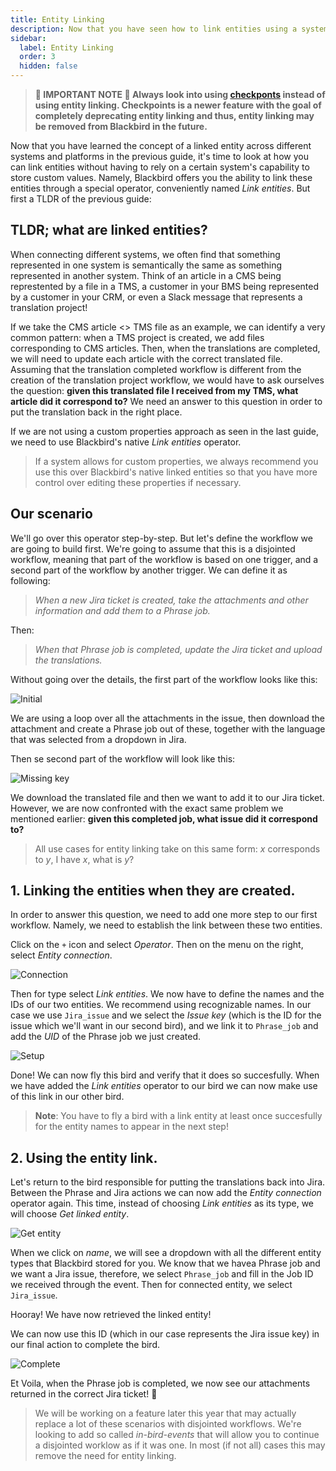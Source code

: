 ```yaml
---
title: Entity Linking
description: Now that you have seen how to link entities using a system's capabilities, let's see how we can build workflows that span multiple birds using entity linking.
sidebar:
  label: Entity Linking
  order: 3
  hidden: false
---
```


> **🚨 IMPORTANT NOTE 🚨 Always look into using [checkponts](/concepts/checkpoints/) instead of using entity linking. Checkpoints is a newer feature with the goal of completely deprecating entity linking and thus, entity linking may be removed from Blackbird in the future.** 

Now that you have learned the concept of a linked entity across different systems and platforms in the previous guide, it's time to look at how you can link entities without having to rely on a certain system's capability to store custom values. Namely, Blackbird offers you the ability to link these entities through a special operator, conveniently named _Link entities_. But first a TLDR of the previous guide:

## TLDR; what are linked entities?

When connecting different systems, we often find that something represented in one system is semantically the same as something represented in another system. Think of an article in a CMS being represtented by a file in a TMS, a customer in your BMS being represented by a customer in your CRM, or even a Slack message that represents a translation project!

If we take the CMS article <> TMS file as an example, we can identify a very common pattern: when a TMS project is created, we add files corresponding to CMS articles. Then, when the translations are completed, we will need to update each article with the correct translated file. Assuming that the translation completed workflow is different from the creation of the translation project workflow, we would have to ask ourselves the question: **given this translated file I received from my TMS, what article did it correspond to?** We need an answer to this question in order to put the translation back in the right place.

If we are not using a custom properties approach as seen in the last guide, we need to use Blackbird's native _Link entities_ operator.

> If a system allows for custom properties, we always recommend you use this over Blackbird's native linked entities so that you have more control over editing these properties if necessary.

## Our scenario

We'll go over this operator step-by-step. But let's define the workflow we are going to build first. We're going to assume that this is a disjointed workflow, meaning that part of the workflow is based on one trigger, and a second part of the workflow by another trigger. We can define it as following:

> _When a new Jira ticket is created, take the attachments and other information and add them to a Phrase job._

Then:

> _When that Phrase job is completed, update the Jira ticket and upload the translations._

Without going over the details, the first part of the workflow looks like this:

![Initial](~/assets/guides/linking/initial.png)

We are using a loop over all the attachments in the issue, then download the attachment and create a Phrase job out of these, together with the language that was selected from a dropdown in Jira.

Then se second part of the workflow will look like this:

![Missing key](~/assets/guides/linking/missing-key.png)

We download the translated file and then we want to add it to our Jira ticket. However, we are now confronted with the exact same problem we mentioned earlier: **given this completed job, what issue did it correspond to?**

> All use cases for entity linking take on this same form: _x_ corresponds to _y_, I have _x_, what is _y_?

## 1. Linking the entities when they are created.

In order to answer this question, we need to add one more step to our first workflow. Namely, we need to establish the link between these two entities.

Click on the `+` icon and select _Operator_. Then on the menu on the right, select _Entity connection_.

![Connection](~/assets/guides/linking/connection.png)

Then for type select _Link entities_. We now have to define the names and the IDs of our two entities. We recommend using recognizable names. In our case we use `Jira_issue` and we select the _Issue key_ (which is the ID for the issue which we'll want in our second bird), and we link it to `Phrase_job` and add the _UID_ of the Phrase job we just created.

![Setup](~/assets/guides/linking/setup.png)

Done! We can now fly this bird and verify that it does so succesfully. When we have added the _Link entities_ operator to our bird we can now make use of this link in our other bird.

> **Note**: You have to fly a bird with a link entity at least once succesfully for the entity names to appear in the next step!

## 2. Using the entity link.

Let's return to the bird responsible for putting the translations back into Jira. Between the Phrase and Jira actions we can now add the _Entity connection_ operator again. This time, instead of choosing _Link entities_ as its type, we will choose _Get linked entity_.

![Get entity](~/assets/guides/linking/get-entity.png)

When we click on _name_, we will see a dropdown with all the different entity types that Blackbird stored for you. We know that we havea Phrase job and we want a Jira issue, therefore, we select `Phrase_job` and fill in the Job ID we received through the event. Then for connected entity, we select `Jira_issue`.

Hooray! We have now retrieved the linked entity!

We can now use this ID (which in our case represents the Jira issue key) in our final action to complete the bird.

![Complete](~/assets/guides/linking/complete.png)

Et Voila, when the Phrase job is completed, we now see our attachments returned in the correct Jira ticket! 🎉

> We will be working on a feature later this year that may actually replace a lot of these scenarios with disjointed workflows. We're looking to add so called _in-bird-events_ that will allow you to continue a disjointed worklow as if it was one. In most (if not all) cases this may remove the need for entity linking.
